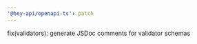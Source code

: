 ```yaml
---
'@hey-api/openapi-ts': patch
---
```


fix(validators): generate JSDoc comments for validator schemas
